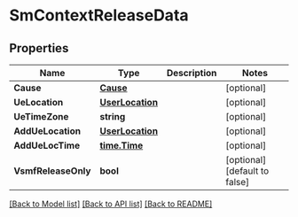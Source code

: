 # SmContextReleaseData

## Properties
Name | Type | Description | Notes
------------ | ------------- | ------------- | -------------
**Cause** | [**Cause**](Cause.md) |  | [optional] 
**UeLocation** | [**UserLocation**](UserLocation.md) |  | [optional] 
**UeTimeZone** | **string** |  | [optional] 
**AddUeLocation** | [**UserLocation**](UserLocation.md) |  | [optional] 
**AddUeLocTime** | [**time.Time**](time.Time.md) |  | [optional] 
**VsmfReleaseOnly** | **bool** |  | [optional] [default to false]

[[Back to Model list]](../README.md#documentation-for-models) [[Back to API list]](../README.md#documentation-for-api-endpoints) [[Back to README]](../README.md)


